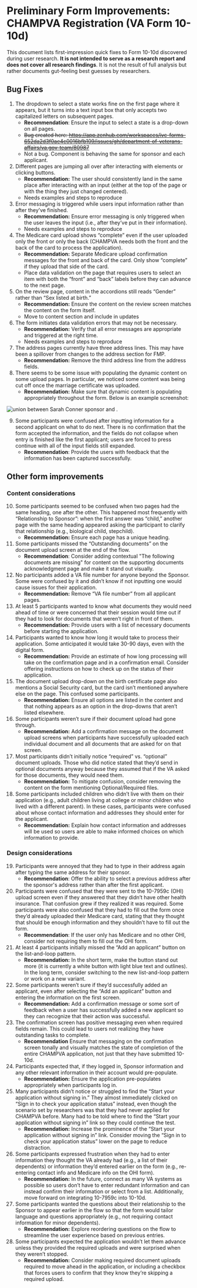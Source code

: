 # Preliminary Form Improvements: CHAMPVA Registration (VA Form 10-10d)

This document lists first-impression quick fixes to Form 10-10d discovered during user research. **It is not intended to serve as a research report and does not cover all research findings**. It is not the result of full analysis but rather documents gut-feeling best guesses by researchers.


## Bug Fixes



1. The dropdown to select a state works fine on the first page where it appears, but it turns into a text input box that only accepts two capitalized letters on subsequent pages.
    * **Recommendation**: Ensure the input to select a state is a drop-down on all pages.
    * ~~Bug created here: https://app.zenhub.com/workspaces/ivc-forms-652da2d3f0ae4c0016bfb109/issues/gh/department-of-veterans-affairs/va.gov-team/80987~~
    * Not a bug. Component is behaving the same for sponsor and each applicant.
2. Different pages are jumping all over after interacting with elements or clicking buttons. 
    * **Recommendation:** The user should consistently land in the same place after interacting with an input (either at the top of the page or with the thing they just changed centered).
    * Needs examples and steps to reproduce
3. Error messaging is triggered while users input information rather than after they’ve finished.
    * **Recommendation:** Ensure error messaging is only triggered when the user leaves the input (i.e., after they’ve put in their information).
    * Needs examples and steps to reproduce
4. The Medicare card upload shows “complete” even if the user uploaded only the front or only the back (CHAMPVA needs both the front and the back of the card to process the application).
    * **Recommendation:** Separate Medicare upload confirmation messages for the front and back of the card. Only show “complete” if they upload that side of the card.
    * Place data validation on the page that requires users to select an item with both the “front” and “back” labels before they can advance to the next page.
5. On the review page, content in the accordions still reads “Gender” rather than “Sex listed at birth.”
    * **Recommendation:** Ensure the content on the review screen matches the content on the form itself.
    * Move to content section and include in updates
6. The form initiates data validation errors that may not be necessary.
    * **Recommendation:** Verify that all error messages are appropriate and triggered at the right time.
    * Needs examples and steps to reproduce
7. The address pages currently have three address lines. This may have been a spillover from changes to the address section for FMP.
    * **Recommendation:** Remove the third address line from the address fields.
8. There seems to be some issue with populating the dynamic content on some upload pages. In particular, we noticed some content was being cut off once the marriage certificate was uploaded.
    * **Recommendation:** Make sure that dynamic content is populating appropriately throughout the form. Below is an example screenshot:
      
![union between Sarah Conner sponsor and .](https://github.com/department-of-veterans-affairs/va.gov-team/assets/147765613/1f7569e0-6ecf-4ab3-8e3f-27db0896e5c2)

9. Some participants were confused after inputting information for a second applicant on what to do next. There is no confirmation that the form accepted the information, and the fields do not collapse when entry is finished like the first applicant; users are forced to press continue with all of the input fields still expanded.
    * **Recommendation**: Provide the users with feedback that the information has been captured successfully. 


## Other form improvements


### Content considerations



10. Some participants seemed to be confused when two pages had the same heading, one after the other. This happened most frequently with “Relationship to Sponsor”: when the first answer was “child,” another page with the same heading appeared asking the participant to clarify that relationship (e.g., biological child, stepchild).
    * **Recommendation:** Ensure each page has a unique heading.
11. Some participants missed the “Outstanding documents” on the document upload screen at the end of the flow.
    * **Recommendation**: Consider adding contextual "The following documents are missing" for content on the supporting documents acknowledgment page and make it stand out visually.
12. No participants added a VA file number for anyone beyond the Sponsor. Some were confused by it and didn’t know if not inputting one would cause issues for their application.
    * **Recommendation:** Remove “VA file number” from all applicant pages.
13. At least 5 participants wanted to know what documents they would need ahead of time or were concerned that their session would time out if they had to look for documents that weren’t right in front of them.
    * **Recommendation:** Provide users with a list of necessary documents before starting the application. 
14. Participants wanted to know how long it would take to process their application. Some anticipated it would take 30-90 days, even with the digital form.
    * **Recommendation:** Provide an estimate of how long processing will take on the confirmation page and in a confirmation email. Consider offering instructions on how to check up on the status of their application.
15. The document upload drop-down on the birth certificate page also mentions a Social Security card, but the card isn’t mentioned anywhere else on the page. This confused some participants.
    * **Recommendation:** Ensure all options are listed in the content and that nothing appears as an option in the drop-downs that aren’t listed elsewhere.
16. Some participants weren’t sure if their document upload had gone through.
    * **Recommendation:** Add a confirmation message on the document upload screens when participants have successfully uploaded each individual document and all documents that are asked for on that screen.
17. Most participants didn’t initially notice “required” vs. “optional” document uploads. Those who did notice stated that they’d send in optional documents anyway because they assumed that if the VA asked for those documents, they would need them. 
    * **Recommendation:** To mitigate confusion, consider removing the content on the form mentioning Optional/Required files. 
18. Some participants included children who didn’t live with them on their application (e.g., adult children living at college or minor children who lived with a different parent). In these cases, participants were confused about whose contact information and addresses they should enter for the applicant.
    * **Recommendation:** Explain how contact information and addresses will be used so users are able to make informed choices on which information to provide.


### Design considerations



19. Participants were annoyed that they had to type in their address again after typing the same address for their sponsor.
    * **Recommendation**: Offer the ability to select a previous address after the sponsor's address rather than after the first applicant.
20. Participants were confused that they were sent to the 10-7959c (OHI) upload screen even if they answered that they didn’t have other health insurance. That confusion grew if they realized it was required. Some participants were also confused that they had to fill out the form once they’d already uploaded their Medicare card, stating that they thought that should be enough information and they shouldn’t have to fill out the form.
    * **Recommendation**: If the user only has Medicare and no other OHI, consider not requiring them to fill out the OHI form.
21. At least 4 participants initially missed the “Add an applicant” button on the list-and-loop pattern.
    * **Recommendation:** In the short term, make the button stand out more (it is currently a white button with light blue text and outlines). In the long term, consider switching to the new list-and-loop pattern or work on a new variant. 
22. Some participants weren’t sure if they’d successfully added an applicant, even after selecting the “Add an applicant” button and entering the information on the first screen.
    * **Recommendation:** Add a confirmation message or some sort of feedback when a user has successfully added a new applicant so they can recognize that their action was successful.
23. The confirmation screen has positive messaging even when required fields remain. This could lead to users not realizing they have outstanding tasks to complete.
    * **Recommendation** Ensure that messaging on the confirmation screen tonally and visually matches the state of completion of the entire CHAMPVA application, not just that they have submitted 10-10d.
24. Participants expected that, if they logged in, Sponsor information and any other relevant information in their account would pre-populate.
    * **Recommendation:** Ensure the application pre-populates appropriately when participants log in. 
25. Many participants didn’t notice or struggled to find the “Start your application without signing in.” They almost immediately clicked on “Sign in to check your application status” instead, even though the scenario set by researchers was that they had never applied for CHAMPVA before. Many had to be told where to find the “Start your application without signing in” link so they could continue the test.
    * **Recommendation:** Increase the prominence of the “Start your application without signing in” link. Consider moving the “Sign in to check your application status” lower on the page to reduce distraction.
26. Some participants expressed frustration when they had to enter information they thought the VA already had (e.g., a list of their dependents) or information they’d entered earlier on the form (e.g., re-entering contact info and Medicare info on the OHI form).
    * **Recommendation:** In the future, connect as many VA systems as possible so users don’t have to enter redundant information and can instead confirm their information or select from a list. Additionally, move forward on integrating 10-7959c into 10-10d. 
27. Some participants wanted the questions about their relationship to the Sponsor to appear earlier in the flow so that the form would tailor language and questions appropriately (e.g., not requiring contact information for minor dependents).
    * **Recommendation:** Explore reordering questions on the flow to streamline the user experience based on previous entries.
28. Some participants expected the application wouldn’t let them advance unless they provided the required uploads and were surprised when they weren’t stopped.
    * **Recommendation:** Consider making required document uploads required to move ahead in the application, or including a checkbox that forces users to confirm that they know they’re skipping a required upload.
